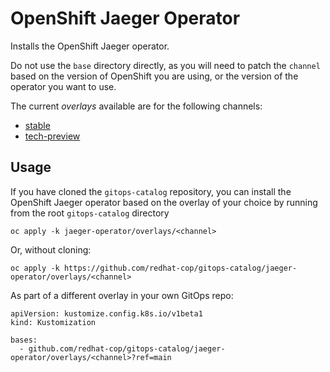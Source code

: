 # OpenShift Jaeger Operator

Installs the OpenShift Jaeger operator.

Do not use the `base` directory directly, as you will need to patch the `channel` based on the version of OpenShift you are using, or the version of the operator you want to use.

The current *overlays* available are for the following channels:
* [stable](overlays/stable)
* [tech-preview](overlays/tech-preview)

## Usage

If you have cloned the `gitops-catalog` repository, you can install the OpenShift Jaeger operator based on the overlay of your choice by running from the root `gitops-catalog` directory

```
oc apply -k jaeger-operator/overlays/<channel>
```

Or, without cloning:

```
oc apply -k https://github.com/redhat-cop/gitops-catalog/jaeger-operator/overlays/<channel>
```

As part of a different overlay in your own GitOps repo:

```
apiVersion: kustomize.config.k8s.io/v1beta1
kind: Kustomization

bases:
  - github.com/redhat-cop/gitops-catalog/jaeger-operator/overlays/<channel>?ref=main
```
